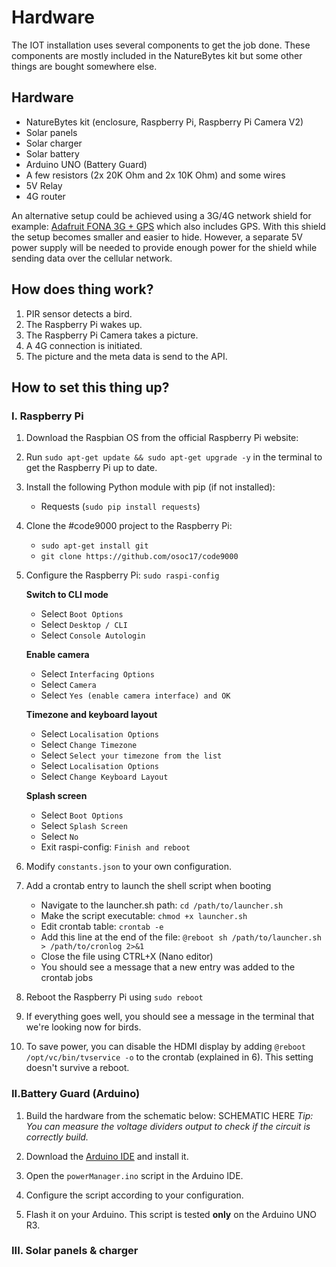 # Hardware

The IOT installation uses several components to get the job done. These
components are mostly included in the NatureBytes kit but some other
things are bought somewhere else.

## Hardware

- NatureBytes kit (enclosure, Raspberry Pi, Raspberry Pi Camera V2)
- Solar panels
- Solar charger
- Solar battery
- Arduino UNO (Battery Guard)
- A few resistors (2x 20K Ohm and 2x 10K Ohm) and some wires
- 5V Relay
- 4G router

An alternative setup could be achieved using a 3G/4G network shield for example: [Adafruit FONA 3G + GPS](https://learn.adafruit.com/adafruit-fona-3g-cellular-gps-breakout/overview) which also includes GPS. With this shield the setup becomes smaller and easier to hide.
However, a separate 5V power supply will be needed to provide enough power for the shield while sending data over the cellular network.

## How does thing work?

1. PIR sensor detects a bird.
2. The Raspberry Pi wakes up.
3. The Raspberry Pi Camera takes a picture.
4. A 4G connection is initiated.
5. The picture and the meta data is send to the API.

## How to set this thing up?

### I. Raspberry Pi

1. Download the Raspbian OS from the official Raspberry Pi website:
2. Run ```sudo apt-get update && sudo apt-get upgrade -y``` in the terminal to get the Raspberry Pi up to date.
3. Install the following Python module with pip (if not installed):
	- Requests (```sudo pip install requests```)

4. Clone the #code9000 project to the Raspberry Pi:
	- ```sudo apt-get install git```
	- ```git clone https://github.com/osoc17/code9000```
5. Configure the Raspberry Pi: ```sudo raspi-config```

	**Switch to CLI mode**
	- Select ```Boot Options```
	- Select ```Desktop / CLI```
	- Select ```Console Autologin```

	**Enable camera**
	- Select ```Interfacing Options```
	- Select ```Camera```
	- Select ```Yes (enable camera interface) and OK```

	**Timezone and keyboard layout**
	- Select ```Localisation Options```
	- Select ```Change Timezone```
	- Select ```Select your timezone from the list```
	- Select ```Localisation Options```
	- Select ```Change Keyboard Layout```

	**Splash screen**
	- Select ```Boot Options```
	- Select ```Splash Screen```
	- Select ```No```
	- Exit raspi-config: ```Finish and reboot```

6. Modify ```constants.json``` to your own configuration.

7. Add a crontab entry to launch the shell script when booting

	- Navigate to the launcher.sh path: ```cd /path/to/launcher.sh```
	- Make the script executable: ```chmod +x launcher.sh```
	- Edit crontab table: ```crontab -e```
	- Add this line at the end of the file: ```@reboot sh /path/to/launcher.sh > /path/to/cronlog 2>&1```
	- Close the file using CTRL+X (Nano editor)
	- You should see a message that a new entry was added to the crontab jobs
8. Reboot the Raspberry Pi using ```sudo reboot```

9. If everything goes well, you should see a message in the terminal that we're looking now for birds.

10. To save power, you can disable the HDMI display by adding ```@reboot /opt/vc/bin/tvservice -o``` to the crontab (explained in 6). This setting doesn't survive a reboot.

### II.Battery Guard (Arduino)

1. Build the hardware from the schematic below:
	SCHEMATIC HERE
	*Tip: You can measure the voltage dividers output to check if the circuit is correctly build.*

2. Download the [Arduino IDE](https://www.arduino.cc/en/Main/Software) and install it.

3. Open the ```powerManager.ino``` script in the Arduino IDE.

4. Configure the script according to your configuration.

5. Flash it on your Arduino. This script is tested **only** on the Arduino UNO R3.

### III. Solar panels & charger
